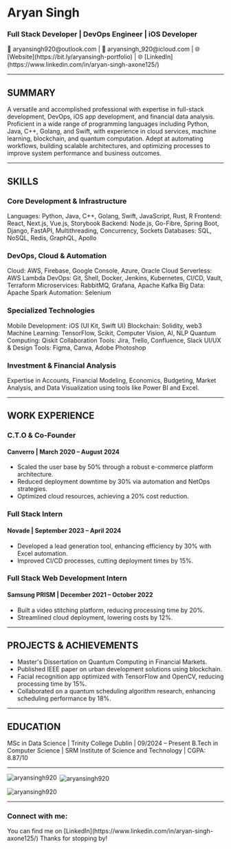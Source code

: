 <div align="left">     
  <h1>
   Aryan Singh
  </h1>
  <h3>
   Full Stack Developer | DevOps Engineer | iOS Developer
  </h3>
  
  <p align="left">
   📧 aryansingh920@outlook.com | 📧 aryansingh_920@icloud.com | 
   🌐 [Website](https://bit.ly/aryansingh-portfolio) | 
   🌐 [LinkedIn](https://www.linkedin.com/in/aryan-singh-axone125/)
  </p>
  <hr/>
  <h2>
   SUMMARY
  </h2>
  <p align="left">
   A versatile and accomplished professional with expertise in full-stack development, DevOps, iOS app development, and financial data analysis. Proficient in a wide range of programming languages including Python, Java, C++, Golang, and Swift, with experience in cloud services, machine learning, blockchain, and quantum computation. Adept at automating workflows, building scalable architectures, and optimizing processes to improve system performance and business outcomes.
  </p>
  <hr/>
  <h2>
   SKILLS
  </h2>
  <h3>
   Core Development & Infrastructure
  </h3>
  <p align="left">
   Languages: Python, Java, C++, Golang, Swift, JavaScript, Rust, R  
   Frontend: React, Next.js, Vue.js, Storybook  
   Backend: Node.js, Go-Fibre, Spring Boot, Django, FastAPI, Multithreading, Concurrency, Sockets  
   Databases: SQL, NoSQL, Redis, GraphQL, Apollo  
  </p>
  <h3>
   DevOps, Cloud & Automation
  </h3>
  <p align="left">
   Cloud: AWS, Firebase, Google Console, Azure, Oracle Cloud  
   Serverless: AWS Lambda  
   DevOps: Git, Shell, Docker, Jenkins, Kubernetes, CI/CD, Vault, Terraform  
   Microservices: RabbitMQ, Grafana, Apache Kafka  
   Big Data: Apache Spark  
   Automation: Selenium  
  </p>
  <h3>
   Specialized Technologies
  </h3>
  <p align="left">
   Mobile Development: iOS (UI Kit, Swift UI)  
   Blockchain: Solidity, web3  
   Machine Learning: TensorFlow, Scikit, Computer Vision, AI, NLP  
   Quantum Computing: Qiskit  
   Collaboration Tools: Jira, Trello, Confluence, Slack  
   UI/UX & Design Tools: Figma, Canva, Adobe Photoshop  
  </p>
  <h3>
   Investment & Financial Analysis
  </h3>
  <p align="left">
   Expertise in Accounts, Financial Modeling, Economics, Budgeting, Market Analysis, and Data Visualization using tools like Power BI and Excel.
  </p>
  <hr/>
  <h2>
   WORK EXPERIENCE
  </h2>
  <h3>
   C.T.O & Co-Founder
  </h3>
  <h4>
   Canverro | March 2020 – August 2024
  </h4>
  <ul>
   <li>Scaled the user base by 50% through a robust e-commerce platform architecture.</li>
   <li>Reduced deployment downtime by 30% via automation and NetOps strategies.</li>
   <li>Optimized cloud resources, achieving a 20% cost reduction.</li>
  </ul>
  <h3>
   Full Stack Intern
  </h3>
  <h4>
   Novade | September 2023 – April 2024
  </h4>
  <ul>
   <li>Developed a lead generation tool, enhancing efficiency by 30% with Excel automation.</li>
   <li>Improved CI/CD processes, cutting deployment times by 15%.</li>
  </ul>
  <h3>
   Full Stack Web Development Intern
  </h3>
  <h4>
   Samsung PRISM | December 2021 – October 2022
  </h4>
  <ul>
   <li>Built a video stitching platform, reducing processing time by 20%.</li>
   <li>Streamlined cloud deployment, lowering costs by 12%.</li>
  </ul>
  <hr/>
  <h2>
   PROJECTS & ACHIEVEMENTS
  </h2>
  <ul>
   <li>Master's Dissertation on Quantum Computing in Financial Markets.</li>
   <li>Published IEEE paper on urban development solutions using blockchain.</li>
   <li>Facial recognition app optimized with TensorFlow and OpenCV, reducing processing time by 15%.</li>
   <li>Collaborated on a quantum scheduling algorithm research, enhancing scheduling performance by 18%.</li>
  </ul>
  <hr/>
  <h2>
   EDUCATION
  </h2>
  <p align="left">
   MSc in Data Science | Trinity College Dublin | 09/2024 – Present  
   B.Tech in Computer Science | SRM Institute of Science and Technology | CGPA: 8.87/10  
  </p>
  <hr/>
   <p><img align="left" src="https://github-readme-stats.vercel.app/api/top-langs?username=aryansingh920&show_icons=true&locale=en&layout=compact" alt="aryansingh920" /></p>
   <p>&nbsp;<img align="center" src="https://github-readme-stats.vercel.app/api?username=aryansingh920&show_icons=true&locale=en" alt="aryansingh920" /></p>
   <p><img align="center" src="https://github-readme-streak-stats.herokuapp.com/?user=aryansingh920&" alt="aryansingh920" /></p>
   <hr/>
   <h3 align="left">Connect with me:</h3>
   You can find me on [LinkedIn](https://www.linkedin.com/in/aryan-singh-axone125/)  
   Thanks for stopping by!
</div>
